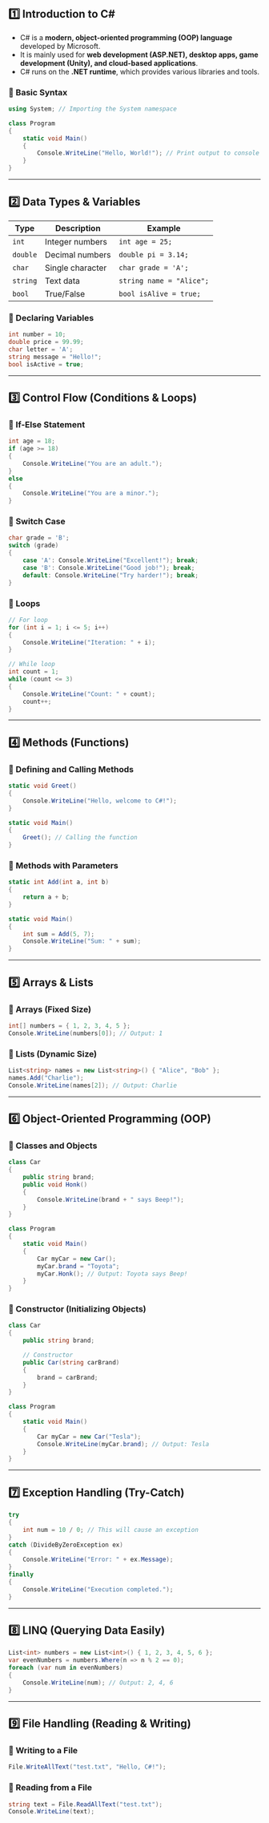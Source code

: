 ## **1️⃣ Introduction to C#**
- C# is a **modern, object-oriented programming (OOP) language** developed by Microsoft.  
- It is mainly used for **web development (ASP.NET), desktop apps, game development (Unity), and cloud-based applications**.  
- C# runs on the **.NET runtime**, which provides various libraries and tools.  

### **🔹 Basic Syntax**  
```csharp
using System; // Importing the System namespace

class Program
{
    static void Main()
    {
        Console.WriteLine("Hello, World!"); // Print output to console
    }
}
```

---

## **2️⃣ Data Types & Variables**
| **Type**     | **Description**  | **Example** |
|-------------|----------------|------------|
| `int`       | Integer numbers | `int age = 25;` |
| `double`    | Decimal numbers | `double pi = 3.14;` |
| `char`      | Single character | `char grade = 'A';` |
| `string`    | Text data | `string name = "Alice";` |
| `bool`      | True/False | `bool isAlive = true;` |

### **🔹 Declaring Variables**
```csharp
int number = 10;
double price = 99.99;
char letter = 'A';
string message = "Hello!";
bool isActive = true;
```

---

## **3️⃣ Control Flow (Conditions & Loops)**
### **🔹 If-Else Statement**
```csharp
int age = 18;
if (age >= 18)
{
    Console.WriteLine("You are an adult.");
}
else
{
    Console.WriteLine("You are a minor.");
}
```

### **🔹 Switch Case**
```csharp
char grade = 'B';
switch (grade)
{
    case 'A': Console.WriteLine("Excellent!"); break;
    case 'B': Console.WriteLine("Good job!"); break;
    default: Console.WriteLine("Try harder!"); break;
}
```

### **🔹 Loops**
```csharp
// For loop
for (int i = 1; i <= 5; i++)
{
    Console.WriteLine("Iteration: " + i);
}

// While loop
int count = 1;
while (count <= 3)
{
    Console.WriteLine("Count: " + count);
    count++;
}
```

---

## **4️⃣ Methods (Functions)**
### **🔹 Defining and Calling Methods**
```csharp
static void Greet()
{
    Console.WriteLine("Hello, welcome to C#!");
}

static void Main()
{
    Greet(); // Calling the function
}
```

### **🔹 Methods with Parameters**
```csharp
static int Add(int a, int b)
{
    return a + b;
}

static void Main()
{
    int sum = Add(5, 7);
    Console.WriteLine("Sum: " + sum);
}
```

---

## **5️⃣ Arrays & Lists**
### **🔹 Arrays (Fixed Size)**
```csharp
int[] numbers = { 1, 2, 3, 4, 5 };
Console.WriteLine(numbers[0]); // Output: 1
```

### **🔹 Lists (Dynamic Size)**
```csharp
List<string> names = new List<string>() { "Alice", "Bob" };
names.Add("Charlie");
Console.WriteLine(names[2]); // Output: Charlie
```

---

## **6️⃣ Object-Oriented Programming (OOP)**
### **🔹 Classes and Objects**
```csharp
class Car
{
    public string brand;
    public void Honk()
    {
        Console.WriteLine(brand + " says Beep!");
    }
}

class Program
{
    static void Main()
    {
        Car myCar = new Car();
        myCar.brand = "Toyota";
        myCar.Honk(); // Output: Toyota says Beep!
    }
}
```

### **🔹 Constructor (Initializing Objects)**
```csharp
class Car
{
    public string brand;

    // Constructor
    public Car(string carBrand)
    {
        brand = carBrand;
    }
}

class Program
{
    static void Main()
    {
        Car myCar = new Car("Tesla");
        Console.WriteLine(myCar.brand); // Output: Tesla
    }
}
```

---

## **7️⃣ Exception Handling (Try-Catch)**
```csharp
try
{
    int num = 10 / 0; // This will cause an exception
}
catch (DivideByZeroException ex)
{
    Console.WriteLine("Error: " + ex.Message);
}
finally
{
    Console.WriteLine("Execution completed.");
}
```

---

## **8️⃣ LINQ (Querying Data Easily)**
```csharp
List<int> numbers = new List<int>() { 1, 2, 3, 4, 5, 6 };
var evenNumbers = numbers.Where(n => n % 2 == 0);
foreach (var num in evenNumbers)
{
    Console.WriteLine(num); // Output: 2, 4, 6
}
```

---

## **9️⃣ File Handling (Reading & Writing)**
### **🔹 Writing to a File**
```csharp
File.WriteAllText("test.txt", "Hello, C#!");
```

### **🔹 Reading from a File**
```csharp
string text = File.ReadAllText("test.txt");
Console.WriteLine(text);
```